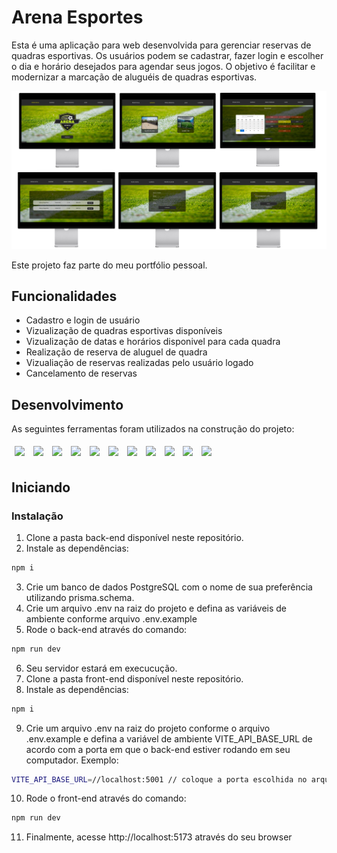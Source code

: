 # Arena Esportes

Esta é uma aplicação para web desenvolvida para gerenciar reservas de quadras esportivas. Os usuários podem se cadastrar, fazer login e escolher o dia e horário desejados para agendar seus jogos. O objetivo é facilitar e modernizar a marcação de aluguéis de quadras esportivas.

<img src="front-end/src/assets/arena-esportes.png" />

Este projeto faz parte do meu portfólio pessoal.    

## Funcionalidades

- Cadastro e login de usuário
- Vizualização de quadras esportivas disponíveis
- Vizualização de datas e horários disponivel para cada quadra
- Realização de reserva de aluguel de quadra
- Vizualiação de reservas realizadas pelo usuário logado
- Cancelamento de reservas

## Desenvolvimento
As seguintes ferramentas foram utilizados na construção do projeto:
<p>
  <img style='margin: 5px;' src='https://img.shields.io/badge/styled-components%20-%2320232a.svg?&style=for-the-badge&color=b8679e&logo=styled-components&logoColor=%3a3a3a'>
  <img style='margin: 5px;' src="https://img.shields.io/badge/Postgres-%2320232a.svg?&style=for-the-badge&logo=PostgreSQL&logoColor=white"/>
  <img style='margin: 5px;' src='https://img.shields.io/badge/axios%20-%2320232a.svg?&style=for-the-badge&color=informational'>
  <img style='margin: 5px;' src="https://img.shields.io/badge/react-app%20-%2320232a.svg?&style=for-the-badge&color=60ddf9&logo=react&logoColor=%2361DAFB"/>
  <img style='margin: 5px;' src="https://img.shields.io/badge/react_route%20-%2320232a.svg?&style=for-the-badge&logo=react&logoColor=%2361DAFB"/>
  <img style='margin: 5px;' src="https://img.shields.io/badge/react-context%20api%20-%2320232a.svg?&style=for-the-badge&logo=react"/>
  <img style='margin: 5px;' src="https://img.shields.io/badge/node-node%20js%20-%2320232a.svg?&style=for-the-badge&logo=Node.js"/>
  <img style='margin: 5px;' src="https://img.shields.io/badge/node-express-%2320232a.svg?&style=for-the-badge&logo=Node.js"/>
  <img style='margin: 5px;' src="https://img.shields.io/badge/node-JOI-%2320232a.svg?&style=for-the-badge&logo=Node.js"/>
  <img style='margin: 5px;' src="https://img.shields.io/badge/node-bcrypt-%2320232a.svg?&style=for-the-badge&logo=Node.js"/>
  <img style='margin: 5px;' src="https://img.shields.io/badge/.env-%2320232a.svg?&style=for-the-badge&logo=.ENV"/>
</p>

## Iniciando

### Instalação

1. Clone a pasta back-end disponível neste repositório.
2. Instale as dependências:
```bash
npm i
```
3. Crie um banco de dados PostgreSQL com o nome de sua preferência utilizando prisma.schema.
4. Crie um arquivo .env na raiz do projeto e defina as variáveis de ambiente conforme arquivo .env.example 
5. Rode o back-end através do comando:
```bash
npm run dev
```
6. Seu servidor estará em execucução.
7. Clone a pasta front-end disponível neste repositório.
8. Instale as dependências:
```bash
npm i
```
9. Crie um arquivo .env na raiz do projeto conforme o arquivo .env.example e defina a variável de ambiente VITE_API_BASE_URL de acordo com a porta em que o back-end estiver rodando em seu computador. Exemplo: 
```bash
VITE_API_BASE_URL=//localhost:5001 // coloque a porta escolhida no arquivo .env do back-end
```
10. Rode o front-end através do comando:
```bash
npm run dev
```
11. Finalmente, acesse http://localhost:5173 através do seu browser
